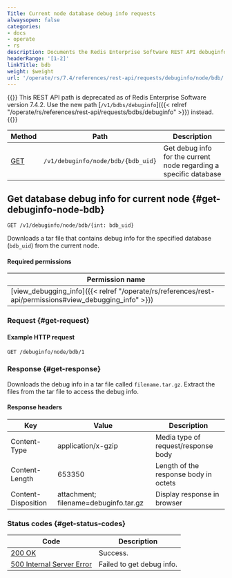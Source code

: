 ```yaml
---
Title: Current node database debug info requests
alwaysopen: false
categories:
- docs
- operate
- rs
description: Documents the Redis Enterprise Software REST API debuginfo/node/bdb requests.
headerRange: '[1-2]'
linkTitle: bdb
weight: $weight
url: '/operate/rs/7.4/references/rest-api/requests/debuginfo/node/bdb/'
---
```


{{<banner-article>}}
This REST API path is deprecated as of Redis Enterprise Software version 7.4.2. Use the new path [`/v1/bdbs/debuginfo`]({{< relref "/operate/rs/references/rest-api/requests/bdbs/debuginfo" >}}) instead.
{{</banner-article>}}

| Method | Path | Description |
|--------|------|-------------|
| [GET](#get-debuginfo-node-bdb) | `/v1/debuginfo/node/bdb/{bdb_uid}` | Get debug info for the current node regarding a specific database |

## Get database debug info for current node {#get-debuginfo-node-bdb}

	GET /v1/debuginfo/node/bdb/{int: bdb_uid}

Downloads a tar file that contains debug info for the specified database (`bdb_uid`) from the current node.

#### Required permissions

| Permission name |
|-----------------|
| [view_debugging_info]({{< relref "/operate/rs/references/rest-api/permissions#view_debugging_info" >}}) |

### Request {#get-request} 

#### Example HTTP request

	GET /debuginfo/node/bdb/1 

### Response {#get-response} 

Downloads the debug info in a tar file called `filename.tar.gz`. Extract the files from the tar file to access the debug info.

#### Response headers

| Key | Value | Description |
|-----|-------|-------------|
| Content-Type | application/x-gzip | Media type of request/response body |
| Content-Length | 653350 | Length of the response body in octets |
| Content-Disposition | attachment; filename=debuginfo.tar.gz | Display response in browser 

### Status codes {#get-status-codes} 

| Code | Description |
|------|-------------|
| [200 OK](http://www.w3.org/Protocols/rfc2616/rfc2616-sec10.html#sec10.2.1) | Success. |
| [500 Internal Server Error](http://www.w3.org/Protocols/rfc2616/rfc2616-sec10.html#sec10.5.1) | Failed to get debug info. |
